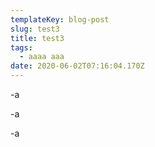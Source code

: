 ```yaml
---
templateKey: blog-post
slug: test3
title: test3
tags:
  - aaaa aaa
date: 2020-06-02T07:16:04.170Z
---
```

-a

-a

-a